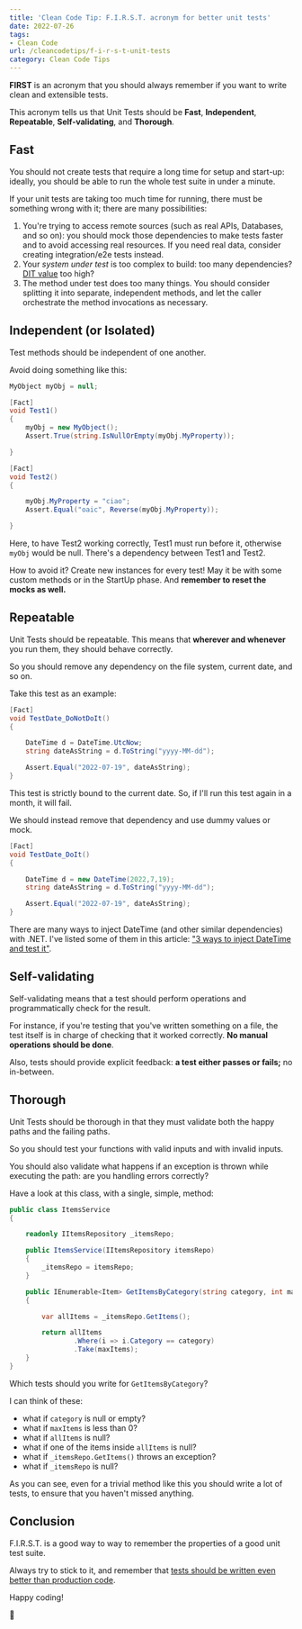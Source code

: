 ```yaml
---
title: 'Clean Code Tip: F.I.R.S.T. acronym for better unit tests'
date: 2022-07-26
tags:
- Clean Code
url: /cleancodetips/f-i-r-s-t-unit-tests
category: Clean Code Tips
---
```


**FIRST** is an acronym that you should always remember if you want to write clean and extensible tests.

This acronym tells us that Unit Tests should be **Fast**, **Independent**, **Repeatable**, **Self-validating**, and **Thorough**.

## Fast

You should not create tests that require a long time for setup and start-up: ideally, you should be able to run the whole test suite in under a minute.

If your unit tests are taking too much time for running, there must be something wrong with it; there are many possibilities:

1. You're trying to access remote sources (such as real APIs, Databases, and so on): you should mock those dependencies to make tests faster and to avoid accessing real resources. If you need real data, consider creating integration/e2e tests instead.
2. Your _system under test_ is too complex to build: too many dependencies? [DIT value](https://www.code4it.dev/blog/measure-maintainability-with-ndepend#depth-of-inheritance-tree-dit) too high?
3. The method under test does too many things. You should consider splitting it into separate, independent methods, and let the caller orchestrate the method invocations as necessary.

## Independent (or Isolated)

Test methods should be independent of one another.

Avoid doing something like this:

```cs
MyObject myObj = null;

[Fact]
void Test1()
{
    myObj = new MyObject();
    Assert.True(string.IsNullOrEmpty(myObj.MyProperty));

}

[Fact]
void Test2()
{

    myObj.MyProperty = "ciao";
    Assert.Equal("oaic", Reverse(myObj.MyProperty));

}
```

Here, to have Test2 working correctly, Test1 must run before it, otherwise `myObj` would be null. There's a dependency between Test1 and Test2.

How to avoid it? Create new instances for every test! May it be with some custom methods or in the StartUp phase. And **remember to reset the mocks as well.**

## Repeatable

Unit Tests should be repeatable. This means that **wherever and whenever** you run them, they should behave correctly.

So you should remove any dependency on the file system, current date, and so on.

Take this test as an example:

```cs
[Fact]
void TestDate_DoNotDoIt()
{

    DateTime d = DateTime.UtcNow;
    string dateAsString = d.ToString("yyyy-MM-dd");

    Assert.Equal("2022-07-19", dateAsString);
}
```

This test is strictly bound to the current date. So, if I'll run this test again in a month, it will fail.

We should instead remove that dependency and use dummy values or mock.

```cs
[Fact]
void TestDate_DoIt()
{

    DateTime d = new DateTime(2022,7,19);
    string dateAsString = d.ToString("yyyy-MM-dd");

    Assert.Equal("2022-07-19", dateAsString);
}
```

There are many ways to inject DateTime (and other similar dependencies) with .NET. I've listed some of them in this article: ["3 ways to inject DateTime and test it"](https://www.code4it.dev/blog/inject-and-test-datetime-dependency).

## Self-validating

Self-validating means that a test should perform operations and programmatically check for the result.

For instance, if you're testing that you've written something on a file, the test itself is in charge of checking that it worked correctly. **No manual operations should be done**.

Also, tests should provide explicit feedback: **a test either passes or fails;** no in-between.

## Thorough

Unit Tests should be thorough in that they must validate both the happy paths and the failing paths.

So you should test your functions with valid inputs and with invalid inputs.

You should also validate what happens if an exception is thrown while executing the path: are you handling errors correctly?

Have a look at this class, with a single, simple, method:

```cs
public class ItemsService
{

    readonly IItemsRepository _itemsRepo;

    public ItemsService(IItemsRepository itemsRepo)
    {
        _itemsRepo = itemsRepo;
    }

    public IEnumerable<Item> GetItemsByCategory(string category, int maxItems)
    {

        var allItems = _itemsRepo.GetItems();

        return allItems
                .Where(i => i.Category == category)
                .Take(maxItems);
    }
}
```

Which tests should you write for `GetItemsByCategory`?

I can think of these:

- what if `category` is null or empty?
- what if `maxItems` is less than 0?
- what if `allItems` is null?
- what if one of the items inside `allItems` is null?
- what if `_itemsRepo.GetItems()` throws an exception?
- what if `_itemsRepo` is null?

As you can see, even for a trivial method like this you should write a lot of tests, to ensure that you haven't missed anything.

## Conclusion

F.I.R.S.T. is a good way to way to remember the properties of a good unit test suite.

Always try to stick to it, and remember that [tests should be written even better than production code](https://www.code4it.dev/cleancodetips/tests-should-be-readable-too).

Happy coding!

🐧
